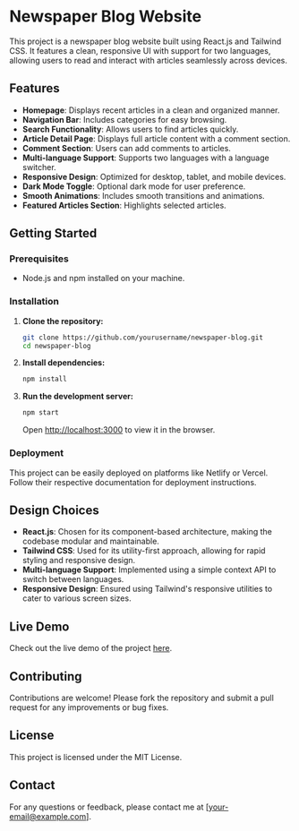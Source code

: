 # Newspaper Blog Website

This project is a newspaper blog website built using React.js and Tailwind CSS. It features a clean, responsive UI with support for two languages, allowing users to read and interact with articles seamlessly across devices.

## Features

- **Homepage**: Displays recent articles in a clean and organized manner.
- **Navigation Bar**: Includes categories for easy browsing.
- **Search Functionality**: Allows users to find articles quickly.
- **Article Detail Page**: Displays full article content with a comment section.
- **Comment Section**: Users can add comments to articles.
- **Multi-language Support**: Supports two languages with a language switcher.
- **Responsive Design**: Optimized for desktop, tablet, and mobile devices.
- **Dark Mode Toggle**: Optional dark mode for user preference.
- **Smooth Animations**: Includes smooth transitions and animations.
- **Featured Articles Section**: Highlights selected articles.

## Getting Started

### Prerequisites

- Node.js and npm installed on your machine.

### Installation

1. **Clone the repository:**

   ```bash
   git clone https://github.com/yourusername/newspaper-blog.git
   cd newspaper-blog
   ```

2. **Install dependencies:**

   ```bash
   npm install
   ```

3. **Run the development server:**

   ```bash
   npm start
   ```

   Open [http://localhost:3000](http://localhost:3000) to view it in the browser.

### Deployment

This project can be easily deployed on platforms like Netlify or Vercel. Follow their respective documentation for deployment instructions.

## Design Choices

- **React.js**: Chosen for its component-based architecture, making the codebase modular and maintainable.
- **Tailwind CSS**: Used for its utility-first approach, allowing for rapid styling and responsive design.
- **Multi-language Support**: Implemented using a simple context API to switch between languages.
- **Responsive Design**: Ensured using Tailwind's responsive utilities to cater to various screen sizes.

## Live Demo

Check out the live demo of the project [here](https://your-live-demo-link.com).

## Contributing

Contributions are welcome! Please fork the repository and submit a pull request for any improvements or bug fixes.

## License

This project is licensed under the MIT License.

## Contact

For any questions or feedback, please contact me at [your-email@example.com].
